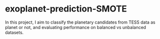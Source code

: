 # exoplanet-prediction-SMOTE
In this project, I aim to classify the planetary candidates from TESS data as planet or not, and evaluating performance on balanced vs unbalanced datasets.
